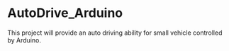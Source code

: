 # AutoDrive_Arduino
This project will provide an auto driving ability for small vehicle controlled by Arduino.
